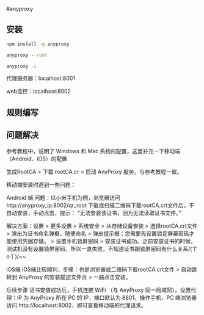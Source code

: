 #anyproxy


## 安装

```cmd
npm install -g anyproxy

anyproxy --root

anyproxy -i
```
代理服务器：localhost:8001

web监控：localhost:8002

## 规则编写



## 问题解决
参考教程中，说明了 Windows 和 Mac 系统的配置，这里补充一下移动端（Android、iOS）的配置

生成RootCA > 下载 rootCA.cr > 启动 AnyProxy 服务，与参考教程一致。

移动端安装时遇到一些问题：

Android 端
问题：以小米手机为例，浏览器访问 http://anyproxy_ip:8002/qr_root 下载或扫描二维码下载rootCA.crt文件后，不自动安装，手动点击，提示： “无法安装该证书，因为无法读取证书文件。”

解决方案：设置 > 更多设置 > 系统安全 > 从存储设备安装 > 选择rootCA.crt文件 > 弹出为证书命名弹框，随便命名 > 弹出提示框：您需要先设置锁定屏幕密码才能使用凭据存储。 > 设置手机锁屏密码 > 安装证书成功。之前安装证书的时候，测试机没有设置锁屏密码，所以一直失败，不知道证书跟锁屏密码有什么关系/(ㄒoㄒ)/~~

iOS端
iOS端比较顺利，步骤：也是浏览器或二维码下载rootCA.crt文件 > 自动跳转到 AnyProxy 的安装描述文件页 > 一路点击安装。

后续步骤
证书安装成功后，手机连接 WiFi （与 AnyProxy 同一局域网），设置代理：IP 为 AnyProxy 所在 PC 的 IP，端口默认为 8801。操作手机，PC 端浏览器访问 http://localhost:8002，即可查看移动端的代理请求。
